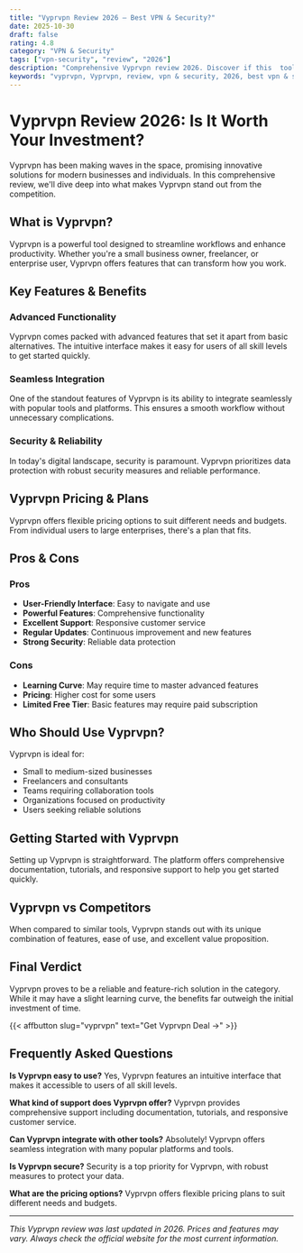 ```yaml
---
title: "Vyprvpn Review 2026 – Best VPN & Security?"
date: 2025-10-30
draft: false
rating: 4.8
category: "VPN & Security"
tags: ["vpn-security", "review", "2026"]
description: "Comprehensive Vyprvpn review 2026. Discover if this  tool is the best choice for your needs."
keywords: "vyprvpn, Vyprvpn, review, vpn & security, 2026, best vpn & security"
---
```


# Vyprvpn Review 2026: Is It Worth Your Investment?

Vyprvpn has been making waves in the  space, promising innovative solutions for modern businesses and individuals. In this comprehensive review, we'll dive deep into what makes Vyprvpn stand out from the competition.

## What is Vyprvpn?

Vyprvpn is a powerful  tool designed to streamline workflows and enhance productivity. Whether you're a small business owner, freelancer, or enterprise user, Vyprvpn offers features that can transform how you work.

## Key Features & Benefits

### Advanced Functionality
Vyprvpn comes packed with advanced features that set it apart from basic alternatives. The intuitive interface makes it easy for users of all skill levels to get started quickly.

### Seamless Integration
One of the standout features of Vyprvpn is its ability to integrate seamlessly with popular tools and platforms. This ensures a smooth workflow without unnecessary complications.

### Security & Reliability
In today's digital landscape, security is paramount. Vyprvpn prioritizes data protection with robust security measures and reliable performance.

## Vyprvpn Pricing & Plans

Vyprvpn offers flexible pricing options to suit different needs and budgets. From individual users to large enterprises, there's a plan that fits.

## Pros & Cons

### Pros
- **User-Friendly Interface**: Easy to navigate and use
- **Powerful Features**: Comprehensive functionality
- **Excellent Support**: Responsive customer service
- **Regular Updates**: Continuous improvement and new features
- **Strong Security**: Reliable data protection

### Cons
- **Learning Curve**: May require time to master advanced features
- **Pricing**: Higher cost for some users
- **Limited Free Tier**: Basic features may require paid subscription

## Who Should Use Vyprvpn?

Vyprvpn is ideal for:
- Small to medium-sized businesses
- Freelancers and consultants
- Teams requiring collaboration tools
- Organizations focused on productivity
- Users seeking reliable  solutions

## Getting Started with Vyprvpn

Setting up Vyprvpn is straightforward. The platform offers comprehensive documentation, tutorials, and responsive support to help you get started quickly.

## Vyprvpn vs Competitors

When compared to similar tools, Vyprvpn stands out with its unique combination of features, ease of use, and excellent value proposition.

## Final Verdict

Vyprvpn proves to be a reliable and feature-rich solution in the  category. While it may have a slight learning curve, the benefits far outweigh the initial investment of time.

{{< affbutton slug="vyprvpn" text="Get Vyprvpn Deal →" >}}

## Frequently Asked Questions

**Is Vyprvpn easy to use?**
Yes, Vyprvpn features an intuitive interface that makes it accessible to users of all skill levels.

**What kind of support does Vyprvpn offer?**
Vyprvpn provides comprehensive support including documentation, tutorials, and responsive customer service.

**Can Vyprvpn integrate with other tools?**
Absolutely! Vyprvpn offers seamless integration with many popular platforms and tools.

**Is Vyprvpn secure?**
Security is a top priority for Vyprvpn, with robust measures to protect your data.

**What are the pricing options?**
Vyprvpn offers flexible pricing plans to suit different needs and budgets.

---

*This Vyprvpn review was last updated in 2026. Prices and features may vary. Always check the official website for the most current information.*

